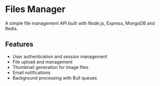 # Files Manager

A simple file management API built with Node.js, Express, MongoDB and Redis.

## Features

- User authentication and session management
- File upload and management
- Thumbnail generation for image files
- Email notifications
- Background processing with Bull queues
